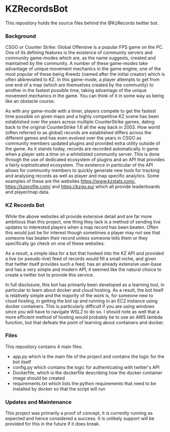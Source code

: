 # KZRecordsBot
This repository holds the source files behind the @KzRecords twitter bot.

### Background

CSGO or Counter Strike: Global Offensive is a popular FPS game on the PC. One of its defining features is the existence of community servers and community game-modes which are, as the name suggests, created and maintained by the community. A number of these game-modes take advantage of unique movement mechanics in the game engine, one of the most popular of these being Kreedz (named after the initial creator) which is often abbreviated to KZ. In this game-mode, a player attempts to get from one end of a map (which are themselves created by the community) to another in the fastest possible time, taking advantage of the unique movement mechanics in the game. You can think of it in some way as being like an obstacle course.

As with any game-mode with a timer, players compete to get the fastest time possible on given maps and a highly competitive KZ scene has been established over the years across multiple CounterStrike games, dating back to the original CounterStrike 1.6 all the way back in 2003. How world (often referred to as global) records are established differs across the different games and has even evolved over the years in CSGO as community members updated plugins and provided extra utility outside of the game. As it stands today, records are recorded automatically in game when a player sets a time on a whitelisted community server. This is done through the use of dedicated ecosystem of plugins and an API that provides a fairly sophisticated ecosystem. The existence in particular of the API allows for community members to quickly generate new tools for tracking and analysing records as well as player and map specific analytics. Some examples of these are the websites https://www.kzstats.com/, https://kzprofile.com/ and https://kzgo.eu/ which all provide leaderboards and player/map data.

### KZ Records Bot

While the above websites all provide extensive detail and are far more ambitious than this project, one thing they lack is a method of sending live updates to interested players when a map record has been beaten. Often this would just be for interest though sometimes a player may not see that someone has beaten their record unless someone tells them or they specifically go check on one of these websites.

As a result, a simple idea for a bot that hooked into the KZ API and provided a live (or pseudo-live) feed of records would fill a small niche, and given that twitter itself provides such a feed, has an already extensive user-base and has a very simple and modern API, it seemed like the natural choice to create a twitter bot to provide this service.

In full disclosure, this bot has primarily been developed as a learning tool, in particular to learn about docker and cloud hosting. As a result, the bot itself is relatively simple and the majority of the work is, for someone new to cloud hosting, in getting the bot up and running in an EC2 instance using docker containers. This is particularly difficult if you are using windows since you will have to navigate WSL2 to do so. I should note as well that a more efficient method of hosting would probably be to use an AWS lambda function, but that defeats the point of learning about containers and docker.

### Files

This repository contains 4 main files:
- app.py which is the main file of the project and contains the logic for the bot itself
- config.py which contains the logic for authenticating with twitter's API 
- Dockerfile, which is the dockerfile describing how the docker container image should be created
- requirements.txt which lists the python requirements that need to be installed by docker so that the script will run

### Updates and Maintenance

This project was primarily a proof of concept, it is currently running as expected and hence considered a success. It is unlikely support will be provided for this in the future if it does break.




